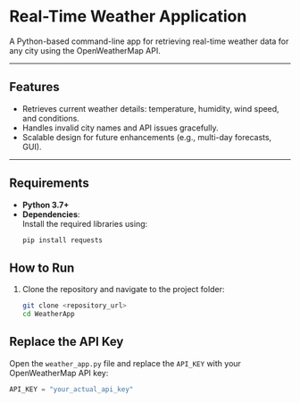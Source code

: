 # Real-Time Weather Application

A Python-based command-line app for retrieving real-time weather data for any city using the OpenWeatherMap API.

---

## Features

- Retrieves current weather details: temperature, humidity, wind speed, and conditions.
- Handles invalid city names and API issues gracefully.
- Scalable design for future enhancements (e.g., multi-day forecasts, GUI).

---

## Requirements

- **Python 3.7+**
- **Dependencies**:  
  Install the required libraries using:
  ```bash
  pip install requests

## How to Run

1. Clone the repository and navigate to the project folder:
   ```bash
   git clone <repository_url>
   cd WeatherApp

## Replace the API Key

Open the `weather_app.py` file and replace the `API_KEY` with your OpenWeatherMap API key:

```python
API_KEY = "your_actual_api_key"


   
